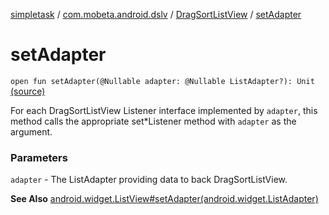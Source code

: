 [simpletask](../../index.md) / [com.mobeta.android.dslv](../index.md) / [DragSortListView](index.md) / [setAdapter](.)

# setAdapter

`open fun setAdapter(@Nullable adapter: @Nullable ListAdapter?): Unit` [(source)](https://github.com/mpcjanssen/simpletask-android/blob/master/src/main/java/com/mobeta/android/dslv/DragSortListView.java#L593)

For each DragSortListView Listener interface implemented by `adapter`, this method calls the appropriate set*Listener method with `adapter` as the argument.

### Parameters

`adapter` - The ListAdapter providing data to back DragSortListView.

**See Also**
[android.widget.ListView#setAdapter(android.widget.ListAdapter)](#)

